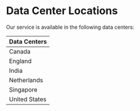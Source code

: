 # Data Center Locations

Our service is available in the following data centers: 

| Data Centers |
| :--- |
| Canada |
| England |
| India |
| Netherlands |
| Singapore |
| United States |



